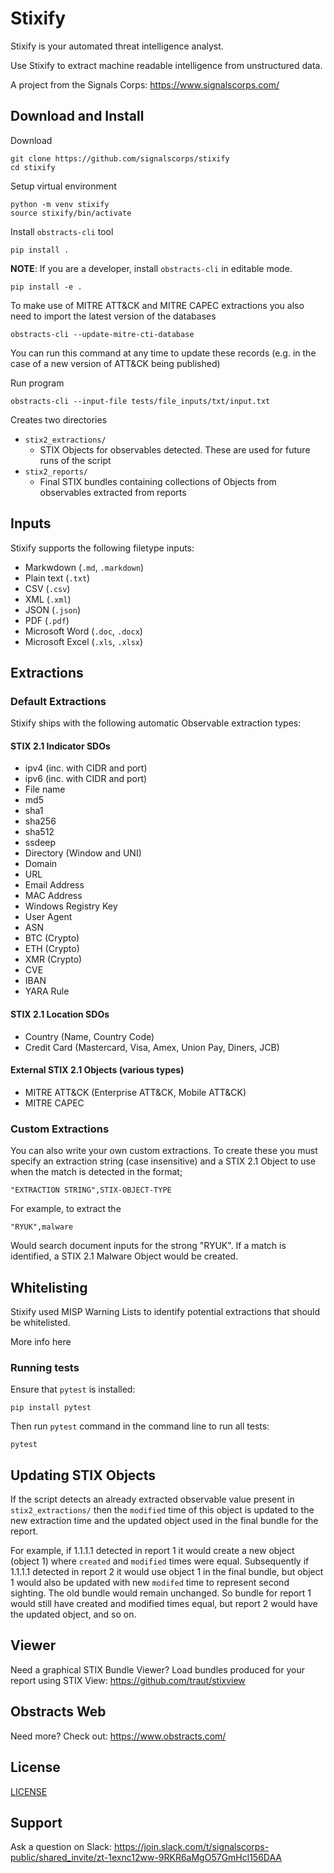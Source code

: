 # Stixify

Stixify is your automated threat intelligence analyst.

Use Stixify to extract machine readable intelligence from unstructured data.

A project from the Signals Corps: https://www.signalscorps.com/ 

## Download and Install

Download

```shell
git clone https://github.com/signalscorps/stixify
cd stixify
```

Setup virtual environment

```shell
python -m venv stixify
source stixify/bin/activate
```

Install `obstracts-cli` tool

```shell
pip install .
```

**NOTE**: If you are a developer, install `obstracts-cli` in editable mode.

```shell
pip install -e .
```

To make use of MITRE ATT&CK and MITRE CAPEC extractions you also need to import the latest version of the databases

```shell
obstracts-cli --update-mitre-cti-database
```

You can run this command at any time to update these records (e.g. in the case of a new version of ATT&CK being published)

Run program

```shell
obstracts-cli --input-file tests/file_inputs/txt/input.txt
```

Creates two directories

* `stix2_extractions/`
	* STIX Objects for observables detected. These are used for future runs of the script
* `stix2_reports/`
	* Final STIX bundles containing collections of Objects from observables extracted from reports

## Inputs

Stixify supports the following filetype inputs:

* Markwdown (`.md`, `.markdown`)
* Plain text (`.txt`)
* CSV (`.csv`)
* XML (`.xml`)
* JSON (`.json`)
* PDF (`.pdf`)
* Microsoft Word (`.doc`, `.docx`)
* Microsoft Excel (`.xls`, `.xlsx`)


## Extractions

### Default Extractions

Stixify ships with the following automatic Observable extraction types:

#### STIX 2.1 Indicator SDOs

* ipv4 (inc. with CIDR and port)
* ipv6 (inc. with CIDR and port)
* File name
* md5
* sha1
* sha256
* sha512
* ssdeep
* Directory (Window and UNI)
* Domain
* URL
* Email Address
* MAC Address
* Windows Registry Key
* User Agent
* ASN
* BTC (Crypto)
* ETH (Crypto)
* XMR (Crypto)
* CVE
* IBAN
* YARA Rule

#### STIX 2.1 Location SDOs

* Country (Name, Country Code)
* Credit Card (Mastercard, Visa, Amex, Union Pay, Diners, JCB)

#### External STIX 2.1 Objects (various types)

* MITRE ATT&CK (Enterprise ATT&CK, Mobile ATT&CK)
* MITRE CAPEC

### Custom Extractions

You can also write your own custom extractions. To create these you must specify an extraction string (case insensitive) and a STIX 2.1 Object to use when the match is detected in the format;

```csv
"EXTRACTION STRING",STIX-OBJECT-TYPE
```

For example, to extract the 

```csv
"RYUK",malware
```

Would search document inputs for the strong "RYUK". If a match is identified, a STIX 2.1 Malware Object would be created.

## Whitelisting

Stixify used MISP Warning Lists to identify potential extractions that should be whitelisted.

More info here

### Running tests

Ensure that `pytest` is installed:

```shell
pip install pytest
```

Then run `pytest` command in the command line to run all tests:

```shell
pytest
```

## Updating STIX Objects

If the script detects an already extracted observable value present in `stix2_extractions/` then the `modified` time of this object is updated to the new extraction time and the updated object used in the final bundle for the report.

For example, if 1.1.1.1 detected in report 1 it would create a new object (object 1) where `created` and `modified` times were equal. Subsequently if 1.1.1.1 detected in report 2 it would use object 1 in the final bundle, but object 1 would also be updated with new `modifed` time to represent second sighting. The old bundle would remain unchanged. So bundle for report 1 would still have created and modified times equal, but report 2 would have the updated object, and so on.

## Viewer

Need a graphical STIX Bundle Viewer? Load bundles produced for your report using STIX View: https://github.com/traut/stixview

## Obstracts Web

Need more? Check out: https://www.obstracts.com/

## License

[LICENSE](/LICENSE)

## Support

Ask a question on Slack: https://join.slack.com/t/signalscorps-public/shared_invite/zt-1exnc12ww-9RKR6aMgO57GmHcl156DAA